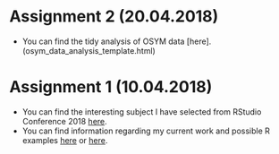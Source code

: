 # Assignment 2 (20.04.2018)

- You can find the tidy analysis of OSYM data [here].(osym_data_analysis_template.html)

# Assignment 1 (10.04.2018)

- You can find the interesting subject I have selected from RStudio Conference 2018 [here](https://www.rstudio.com/resources/videos/open-source-solutions-for-medical-marijuana/). 
- You can find information regarding my current work and possible R examples [here](assignment_1.html) or [here](pj-alpbiberoglu/assignment_1.html).
